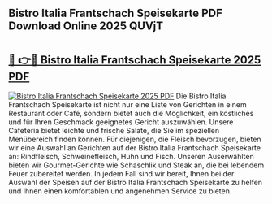 ## Bistro Italia Frantschach Speisekarte PDF Download Online 2025 QUVjT

# <h2><a href="http://gccj3l.nevu.top/?p=Bistro+Italia+Frantschach+Speisekarte">🔗 👉🔴 Bistro Italia Frantschach Speisekarte 2025 PDF</a></h2>

[![Bistro Italia Frantschach Speisekarte 2025 PDF](https://i.imgur.com/dBaPXMq.png)](http://gccj3l.nevu.top/?p=Bistro+Italia+Frantschach+Speisekarte)
Die Bistro Italia Frantschach Speisekarte ist nicht nur eine Liste von Gerichten in einem Restaurant oder Café, sondern bietet auch die Möglichkeit, ein köstliches und für Ihren Geschmack geeignetes Gericht auszuwählen. Unsere Cafeteria bietet leichte und frische Salate, die Sie im speziellen Menübereich finden können. Für diejenigen, die Fleisch bevorzugen, bieten wir eine Auswahl an Gerichten auf der Bistro Italia Frantschach Speisekarte an: Rindfleisch, Schweinefleisch, Huhn und Fisch. Unseren Auserwählten bieten wir Gourmet-Gerichte wie Schaschlik und Steak an, die bei lebendem Feuer zubereitet werden. In jedem Fall sind wir bereit, Ihnen bei der Auswahl der Speisen auf der Bistro Italia Frantschach Speisekarte zu helfen und Ihnen einen komfortablen und angenehmen Service zu bieten.
